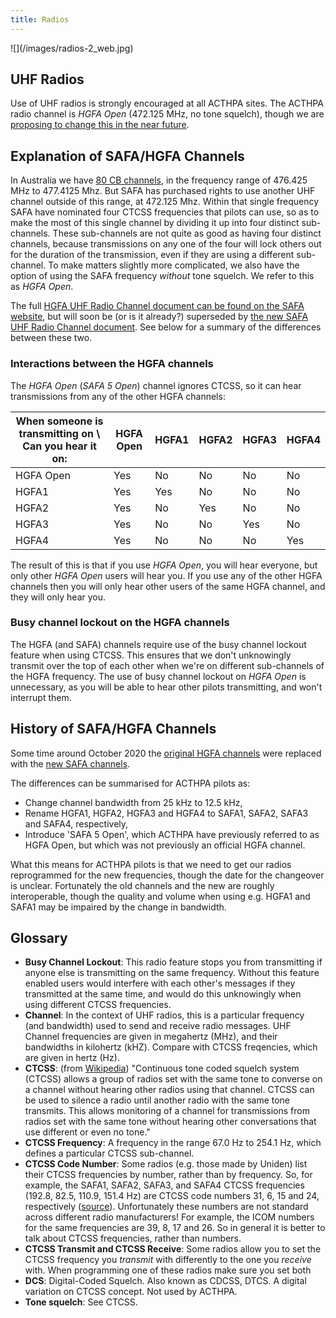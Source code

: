 ```yaml
---
title: Radios
---
```

<div class="inline-img" data-fancybox="gallery" href="/images/radios-2.jpg">
![](/images/radios-2_web.jpg)
</div>

## UHF Radios

Use of UHF radios is strongly encouraged at all ACTHPA sites.
The ACTHPA radio channel is *HGFA Open* (472.125 MHz, no tone squelch), though we are [proposing to change this in the near future](/events/radio-policy-proposal).

## Explanation of SAFA/HGFA Channels

In Australia we have [80 CB channels](https://en.wikipedia.org/wiki/UHF_CB#UHF_CB_band_plan), in the frequency range of 476.425 MHz to 477.4125 Mhz.
But SAFA has purchased rights to use another UHF channel outside of this range, at 472.125 Mhz.
Within that single frequency SAFA have nominated four CTCSS frequencies that pilots can use, so as to make the most of this single channel by dividing it up into four distinct sub-channels.
These sub-channels are not quite as good as having four distinct channels, because transmissions on any one of the four will lock others out for the duration of the transmission, even if they are using a different sub-channel.
To make matters slightly more complicated, we also have the option of using the SAFA frequency *without* tone squelch.
We refer to this as *HGFA Open*.

The full [HGFA UHF Radio Channel document can be found on the SAFA website](https://www.safa.asn.au/resources/HGFA_UHF_Radio_Channel.pdf), but will soon be (or is it already?) superseded by [the new SAFA UHF Radio Channel document](http://members.hgfa.asn.au/isonic-downloaddoc.php?docid=0X0X1X1X47cDNnTHFRcmdyam93bG5oUVF0V3FSdz09).
See below for a summary of the differences between these two.

### Interactions between the HGFA channels

The *HGFA Open* (*SAFA 5 Open*) channel ignores CTCSS, so it can hear transmissions from any of the other HGFA channels:

| When someone is transmitting on &#92; Can you hear it on: | HGFA Open | HGFA1  | HGFA2  | HGFA3  | HGFA4  |
| --------------------------------- | --------- | ------ | ------ | ------ | ------ |
| HGFA Open                         | Yes       | No     | No     | No     | No     |
| HGFA1                             | Yes       | Yes    | No     | No     | No     |
| HGFA2                             | Yes       | No     | Yes    | No     | No     |
| HGFA3                             | Yes       | No     | No     | Yes    | No     |
| HGFA4                             | Yes       | No     | No     | No     | Yes    |

The result of this is that if you use *HGFA Open*, you will hear everyone, but only other *HGFA Open* users will hear you.
If you use any of the other HGFA channels then you will only hear other users of the same HGFA channel, and they will only hear you.

### Busy channel lockout on the HGFA channels

The HGFA (and SAFA) channels require use of the busy channel lockout feature when using CTCSS.
This ensures that we don't unknowingly transmit over the top of each other when we're on different sub-channels of the HGFA frequency.
The use of busy channel lockout on *HGFA Open* is unnecessary, as you will be able to hear other pilots transmitting, and won't interrupt them.

## History of SAFA/HGFA Channels

Some time around October 2020 the [original HGFA channels](https://www.safa.asn.au/resources/HGFA_UHF_Radio_Channel.pdf) were replaced with the [new SAFA channels](http://members.hgfa.asn.au/isonic-downloaddoc.php?docid=0X0X1X1X47cDNnTHFRcmdyam93bG5oUVF0V3FSdz09).

The differences can be summarised for ACTHPA pilots as:

- Change channel bandwidth from 25 kHz to 12.5 kHz,
- Rename HGFA1, HGFA2, HGFA3 and HGFA4 to SAFA1, SAFA2, SAFA3 and SAFA4, respectively,
- Introduce 'SAFA 5 Open', which ACTHPA have previously referred to as HGFA Open, but which was not previously an official HGFA channel.

What this means for ACTHPA pilots is that we need to get our radios reprogrammed for the new frequencies, though the date for the changeover is unclear.
Fortunately the old channels and the new are roughly interoperable, though the quality and volume when using e.g. HGFA1 and SAFA1 may be impaired by the change in bandwidth.

## Glossary

- **Busy Channel Lockout**: This radio feature stops you from transmitting if anyone else is transmitting on the same frequency. Without this feature enabled users would interfere with each other's messages if they transmitted at the same time, and would do this unknowingly when using different CTCSS frequencies.
- **Channel**: In the context of UHF radios, this is a particular frequency (and bandwidth) used to send and receive radio messages. UHF Channel frequencies are given in megahertz (MHz), and their bandwidths in kilohertz (kHZ). Compare with CTCSS freqencies, which are given in hertz (Hz).
- **CTCSS**: (from [Wikipedia](https://en.wikipedia.org/wiki/UHF_CB#CTCSS)) "Continuous tone coded squelch system (CTCSS) allows a group of radios set with the same tone to converse on a channel without hearing other radios using that channel. CTCSS can be used to silence a radio until another radio with the same tone transmits. This allows monitoring of a channel for transmissions from radios set with the same tone without hearing other conversations that use different or even no tone."
- **CTCSS Frequency**: A frequency in the range 67.0 Hz to 254.1 Hz, which defines a particular CTCSS sub-channel.
- **CTCSS Code Number**: Some radios (e.g. those made by Uniden) list their CTCSS frequencies by number, rather than by frequency. So, for example, the SAFA1, SAFA2, SAFA3, and SAFA4 CTCSS frequencies (192.8, 82.5, 110.9, 151.4 Hz) are CTCSS code numbers 31, 6, 15 and 24, respectively ([source](https://www.uniden.com.au/wp-content/uploads/OM_XTRAK_40.pdf)). Unfortunately these numbers are not standard across different radio manufacturers! For example, the ICOM numbers for the same frequencies are 39, 8, 17 and 26. So in general it is better to talk about CTCSS frequencies, rather than numbers.
- **CTCSS Transmit and CTCSS Receive**: Some radios allow you to set the CTCSS frequency you *transmit* with differently to the one you *receive* with. When programming one of these radios make sure you set both
- **DCS**: Digital-Coded Squelch. Also known as CDCSS, DTCS. A digital variation on CTCSS concept. Not used by ACTHPA.
- **Tone squelch**: See CTCSS.
